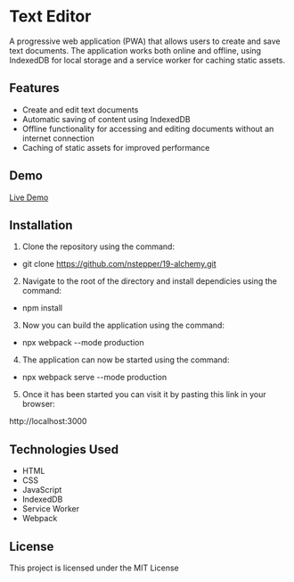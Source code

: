 # Text Editor

A progressive web application (PWA) that allows users to create and save text documents. The application works both online and offline, using IndexedDB for local storage and a service worker for caching static assets.

## Features

- Create and edit text documents
- Automatic saving of content using IndexedDB
- Offline functionality for accessing and editing documents without an internet connection
- Caching of static assets for improved performance

## Demo

[Live Demo](https://your-app-url.com)

## Installation

1. Clone the repository using the command:
   
- git clone https://github.com/nstepper/19-alchemy.git

2. Navigate to the root of the directory and install dependicies using the command:

- npm install 

3. Now you can build the application using the command:

- npx webpack --mode production

4. The application can now be started using the command:

- npx webpack serve --mode production

5. Once it has been started you can visit it by pasting this link in your browser:

http://localhost:3000

## Technologies Used 

- HTML
- CSS
- JavaScript
- IndexedDB
- Service Worker
- Webpack

## License

This project is licensed under the MIT License